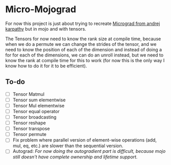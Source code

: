 # Micro-Mojograd

For now this project is just about trying to recreate [Micrograd from andrej karpathy](https://github.com/karpathy/micrograd) but in mojo and with tensors.

The Tensors for now need to know the rank size at compile time, because when we do a permute we can change the strides of the tensor, and we need to know the position of each of the dimension and instead of doing a for for each of the dimensions, we can do an unroll instead, but we need to know the rank at compile time for this to work (for now this is the only way I know how to do it for it to be efficient).

## To-do

-   [ ] Tensor Matmul
-   [ ] Tensor sum elementwise
-   [ ] Tensor Mul elementwise
-   [ ] Tensor equal operator
-   [ ] Tensor broadcasting
-   [ ] Tensor reshape
-   [ ] Tensor transpose
-   [ ] Tensor permute
-   [ ] Fix problem where parallel version of element-wise operations (add, mul, eq, etc.) are slower than the sequential version.
-   [ ] Autograd: _For now doing the autogradient part is difficult, because mojo still doesn't have complete ownership and lifetime support._
